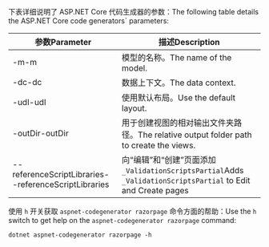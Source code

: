 <a name="codegenerator"></a><span data-ttu-id="1296f-101">下表详细说明了 ASP.NET Core 代码生成器的参数：</span><span class="sxs-lookup"><span data-stu-id="1296f-101">The following table details the ASP.NET Core code generators\` parameters:</span></span>

| <span data-ttu-id="1296f-102">参数</span><span class="sxs-lookup"><span data-stu-id="1296f-102">Parameter</span></span>               | <span data-ttu-id="1296f-103">描述</span><span class="sxs-lookup"><span data-stu-id="1296f-103">Description</span></span>|
| ----------------- | ------------ |
| <span data-ttu-id="1296f-104">-m</span><span class="sxs-lookup"><span data-stu-id="1296f-104">-m</span></span>  | <span data-ttu-id="1296f-105">模型的名称。</span><span class="sxs-lookup"><span data-stu-id="1296f-105">The name of the model.</span></span> |
| <span data-ttu-id="1296f-106">-dc</span><span class="sxs-lookup"><span data-stu-id="1296f-106">-dc</span></span>  | <span data-ttu-id="1296f-107">数据上下文。</span><span class="sxs-lookup"><span data-stu-id="1296f-107">The data context.</span></span> |
| <span data-ttu-id="1296f-108">-udl</span><span class="sxs-lookup"><span data-stu-id="1296f-108">-udl</span></span> | <span data-ttu-id="1296f-109">使用默认布局。</span><span class="sxs-lookup"><span data-stu-id="1296f-109">Use the default layout.</span></span> |
| <span data-ttu-id="1296f-110">-outDir</span><span class="sxs-lookup"><span data-stu-id="1296f-110">-outDir</span></span> | <span data-ttu-id="1296f-111">用于创建视图的相对输出文件夹路径。</span><span class="sxs-lookup"><span data-stu-id="1296f-111">The relative output folder path to create the views.</span></span> |
| <span data-ttu-id="1296f-112">--referenceScriptLibraries</span><span class="sxs-lookup"><span data-stu-id="1296f-112">--referenceScriptLibraries</span></span> | <span data-ttu-id="1296f-113">向“编辑”和“创建”页面添加 `_ValidationScriptsPartial`</span><span class="sxs-lookup"><span data-stu-id="1296f-113">Adds `_ValidationScriptsPartial` to Edit and Create pages</span></span> |

<span data-ttu-id="1296f-114">使用 `h` 开关获取 `aspnet-codegenerator razorpage` 命令方面的帮助：</span><span class="sxs-lookup"><span data-stu-id="1296f-114">Use the `h` switch to get help on the `aspnet-codegenerator razorpage` command:</span></span>

```console
dotnet aspnet-codegenerator razorpage -h
```
